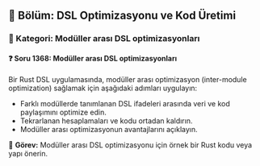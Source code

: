## 📘 Bölüm: DSL Optimizasyonu ve Kod Üretimi  
### 🔹 Kategori: Modüller arası DSL optimizasyonları  
#### ❓ Soru 1368: Modüller arası DSL optimizasyonları

Bir Rust DSL uygulamasında, modüller arası optimizasyon (inter-module optimization) sağlamak için aşağıdaki adımları uygulayın:

- Farklı modüllerde tanımlanan DSL ifadeleri arasında veri ve kod paylaşımını optimize edin.
- Tekrarlanan hesaplamaları ve kodu ortadan kaldırın.
- Modüller arası optimizasyonun avantajlarını açıklayın.

🔧 **Görev:** Modüller arası DSL optimizasyonu için örnek bir Rust kodu veya yapı önerin.
